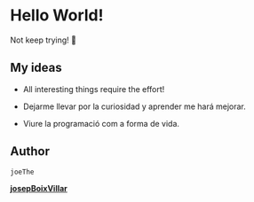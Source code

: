 # Hello World!

Not keep trying! 🚀

## My ideas

* All interesting things require the effort!

* Dejarme llevar por la curiosidad y aprender me hará mejorar.

* Viure la programació com a forma de vida.

## Author
```
joeThe
```

**[josepBoixVillar](https://www.linkedin.com/in/josep-boix-villar)**
